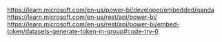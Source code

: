 https://learn.microsoft.com/en-us/power-bi/developer/embedded/qanda
https://learn.microsoft.com/en-us/rest/api/power-bi/
https://learn.microsoft.com/en-us/rest/api/power-bi/embed-token/datasets-generate-token-in-group#code-try-0
